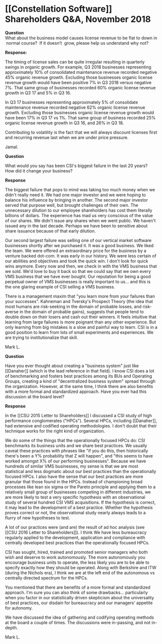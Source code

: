 # [[Constellation Software]] Shareholders Q&A, November 2018

**Question** What about the business model causes license revenue to be flat to down in normal course?  If it doesn’t  grow, please help us understand why not?


**Response:**

The timing of license sales can be quite irregular resulting in quarterly swings in organic growth. For example, Q3 2018 businesses representing approximately 10% of consolidated maintenance revenue recorded negative 45% organic revenue growth. Excluding those businesses organic license revenue growth would have been positive 7% in Q3 2018 versus negative 7%. That same group of businesses recorded 60% organic license revenue growth in Q3 17 and 5% in Q3 16.

In Q3 17 businesses representing approximately 5% of consolidate maintenance revenue recorded negative 62% organic license revenue growth. Excluding those businesses organic license revenue growth would have been 17% in Q3 17 vs 1%. That same group of business recorded 25% organic license revenue growth in Q3 16, and 26% in Q3 18.

Contributing to volatility is the fact that we will always discount licenses first and recurring revenue last when we are under price pressure.

Jamal.

**Question**

What would you say has been CSI's biggest failure in the last 20 years? How did it change your business?

**Response**

The biggest failure that pops to mind was taking too much money when we didn't really need it. We had one major investor and we were hoping to balance his influence by bringing in another. The second major investor served that purpose well, but brought challenges of their own. The unnecessary dilution to our employee shareholders has cost them literally billions of dollars. The experience has mad us very conscious of the value of our shares. We didn't issue any shares when we went public. We haven't issued any in the last decade. Perhaps we have been to sensitive about share issuance because of that early dilution.

Our second largest failure was selling one of our vertical market software businesses shortly after we purchased it. It was a good business. We liked the team. We were offered an extraordinary price for the business by a venture backed dot-com. It was early in our history. We were less certain of our abilities and objectives and took the quick win. I don't look for quick wins anymore. Every now and then, we check in with the VMS business that we sold. We'd love to buy it back so that we could say that we own every VMS business that we have ever bought. Our reputation for being a good perpetual owner of VMS businesses is really important to us... and this is the one glaring example of CSI selling a VMS business.

There is a management maxim that "you learn more from your failures than your successes". Kahneman and Tversky's Prospect Theory (the idea that most humans are risk-seeking in the domain of probable losses, and risk-averse in the domain of probable gains), suggests that people tend to double down on their losers and cash out their winners. It feels intuitive that learning from large failures is more poignant than any other experience. But only learning from big mistakes is a slow and painful way to learn. CSI is in a good position to learn from lots of small experiments and experiences. We are trying to institutionalize that skill.

Mark L.


**Question**

Have you ever thought about creating a "business system" just like [[Danaher]] (which is the lead reference in that field). I know CSI does a lot of benchmarking and fosters best practices among its BUs and Operating Groups, creating a kind of "decentralized business system" spread through the organization. However, at the same time, I think there are also benefits with a more formal and standardized approach. Have you ever had this discussion at the board level?

**Response**

In the [[CSU 2015  Letter to Shareholders]] I discussed a CSI study of high performance conglomerates ("HPCs"). Several HPCs, including [[Danaher]], had extensive and codified operating methodologies. I don't doubt that their technique works for the right kind of organization.

We do some of the things that the operationally focused HPCs do: CSI benchmarks its business units and we share best practices. We usually caveat these practices with phrases like "if you do this, then historically there's been a Y% probability that Z will happen", and "this seems to have worked amongst X% of our performing businesses". Because we have hundreds of similar VMS businesses, my sense is that we are most statistical and less dogmatic about our best practices than the operationally focused HPCs. I also have the sense that our best practices are more granular that those found in the HPCs. Instead of championing broad processes like lean six sigma or the Pareto principle and applying them  to a relatively small group of businesses competing in different industries, we are more likely to test a very specific hypothesis with an observational study of several hundred CSI VMS acquisitions. If the hypothesis is correct, it may lead to the development of a best practice. Whether the hypothesis proves correct or not, the observational study nearly always leads to a flurry of new hypotheses to test.

A lot of our practices were (and are) the result of ad hoc analysis (see [[CSU 2016 Letter to Shareholders]]). I think We have less bureaucracy regularly applied to the development, application and compliance with centrally developed best practices than the operationally focused HPCs.

CSI has sought, hired, trained and promoted senior managers who both wish and deserve to work autonomously. The more autonomously you encourage business units to operate, the less likely you are to be able to specify exactly how they should be operated. Along with Berkshire and ITW (during the Nichols era), I think we are at the left end of the autonomous vs centrally directed spectrum for the HPCs.

You mentioned that there are benefits of a more formal and standardized approach. I'm sure you can also think of some drawbacks... particularly when you factor in our statistically driven skepticism about the universality of best practices, our disdain for bureaucracy and our managers' appetite for autonomy.

We have discussed the idea of gathering and codifying operating methods at the board a couple of times. The discussions were in-passing, and not in-depth.

Mark L.

